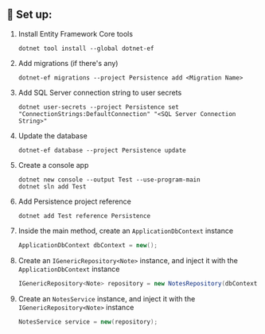## 🚀 Set up:

1. Install Entity Framework Core tools

    ```shell
    dotnet tool install --global dotnet-ef
    ```

2. Add migrations (if there's any)

    ```shell
    dotnet-ef migrations --project Persistence add <Migration Name>
    ```

3. Add SQL Server connection string to user secrets

    ```shell
    dotnet user-secrets --project Persistence set "ConnectionStrings:DefaultConnection" "<SQL Server Connection String>"
    ```

4. Update the database

    ```shell
    dotnet-ef database --project Persistence update
    ```

5. Create a console app

    ```shell
    dotnet new console --output Test --use-program-main
    dotnet sln add Test
    ```

6. Add Persistence project reference

    ```shell
    dotnet add Test reference Persistence
    ```

7. Inside the main method, create an `ApplicationDbContext` instance

    ```csharp
    ApplicationDbContext dbContext = new();
    ```

8. Create an `IGenericRepository<Note>` instance, and inject it with the `ApplicationDbContext` instance

    ```csharp
    IGenericRepository<Note> repository = new NotesRepository(dbContext);
    ```

9. Create an `NotesService` instance, and inject it with the `IGenericRepository<Note>` instance

    ```csharp
    NotesService service = new(repository);
    ```

